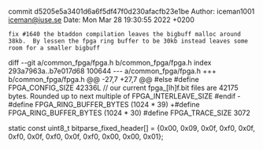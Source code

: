 commit d5205e5a3401d6a6f5df47f0d230afacfb23e1be
Author: iceman1001 <iceman@iuse.se>
Date:   Mon Mar 28 19:30:55 2022 +0200

    fix #1640 the btaddon compilation leaves the bigbuff malloc around 38kb.  By lessen the fpga ring buffer to be 30kb instead leaves some room for a smaller bigbuff

diff --git a/common_fpga/fpga.h b/common_fpga/fpga.h
index 293a7963a..b7e017d68 100644
--- a/common_fpga/fpga.h
+++ b/common_fpga/fpga.h
@@ -27,7 +27,7 @@
 #else
 #define FPGA_CONFIG_SIZE                    42336L  // our current fpga_[lh]f.bit files are 42175 bytes. Rounded up to next multiple of FPGA_INTERLEAVE_SIZE
 #endif
-#define FPGA_RING_BUFFER_BYTES              (1024 * 39)
+#define FPGA_RING_BUFFER_BYTES              (1024 * 30)
 #define FPGA_TRACE_SIZE                     3072
 
 static const uint8_t bitparse_fixed_header[] = {0x00, 0x09, 0x0f, 0xf0, 0x0f, 0xf0, 0x0f, 0xf0, 0x0f, 0xf0, 0x00, 0x00, 0x01};
